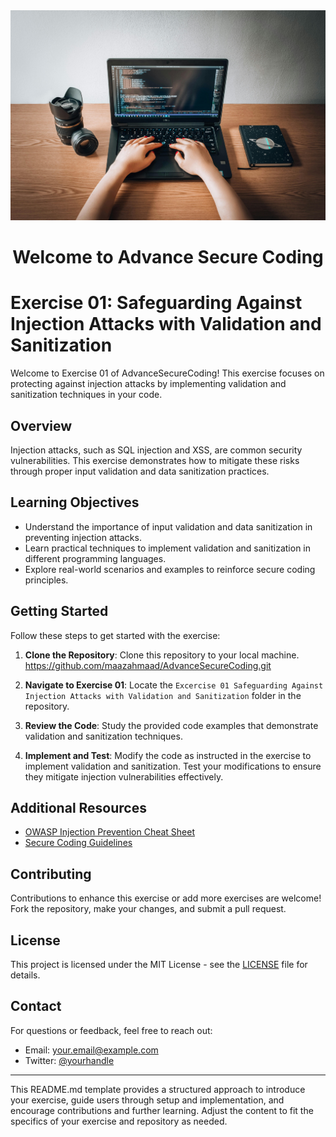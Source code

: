 <img src="Securecoding.jpg" alt="Flowers in hacktoberfest">

<h1 align="center"> Welcome to Advance Secure Coding </h1>

# Exercise 01: Safeguarding Against Injection Attacks with Validation and Sanitization

Welcome to Exercise 01 of AdvanceSecureCoding! This exercise focuses on protecting against injection attacks by implementing validation and sanitization techniques in your code.

## Overview

Injection attacks, such as SQL injection and XSS, are common security vulnerabilities. This exercise demonstrates how to mitigate these risks through proper input validation and data sanitization practices.

## Learning Objectives

- Understand the importance of input validation and data sanitization in preventing injection attacks.
- Learn practical techniques to implement validation and sanitization in different programming languages.
- Explore real-world scenarios and examples to reinforce secure coding principles.

## Getting Started

Follow these steps to get started with the exercise:

1. **Clone the Repository**: Clone this repository to your local machine.
https://github.com/maazahmaad/AdvanceSecureCoding.git

2. **Navigate to Exercise 01**: Locate the `Excercise 01 Safeguarding Against Injection Attacks with Validation and Sanitization` folder in the repository.

3. **Review the Code**: Study the provided code examples that demonstrate validation and sanitization techniques.

4. **Implement and Test**: Modify the code as instructed in the exercise to implement validation and sanitization. Test your modifications to ensure they mitigate injection vulnerabilities effectively.

## Additional Resources

- [OWASP Injection Prevention Cheat Sheet](https://cheatsheetseries.owasp.org/cheatsheets/Injection_Prevention_Cheat_Sheet.html)
- [Secure Coding Guidelines](https://www.securecoding.cert.org/confluence/display/seccode/Home)

## Contributing

Contributions to enhance this exercise or add more exercises are welcome! Fork the repository, make your changes, and submit a pull request.

## License

This project is licensed under the MIT License - see the [LICENSE](LICENSE) file for details.

## Contact

For questions or feedback, feel free to reach out:
- Email: your.email@example.com
- Twitter: [@yourhandle](https://twitter.com/yourhandle)

---

This README.md template provides a structured approach to introduce your exercise, guide users through setup and implementation, and encourage contributions and further learning. Adjust the content to fit the specifics of your exercise and repository as needed.

